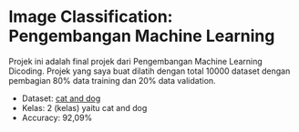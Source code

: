 # Image Classification: Pengembangan Machine Learning

Projek ini adalah final projek dari Pengembangan Machine Learning Dicoding. Projek yang saya buat dilatih dengan total 10000 dataset dengan pembagian 80% data training dan 20% data validation.

- Dataset: [cat and dog](https://kaggle.com/code/yuhexiong/dog-and-cat-2 "Dataset Project")
- Kelas: 2 (kelas) yaitu cat and dog
- Accuracy: 92,09%
